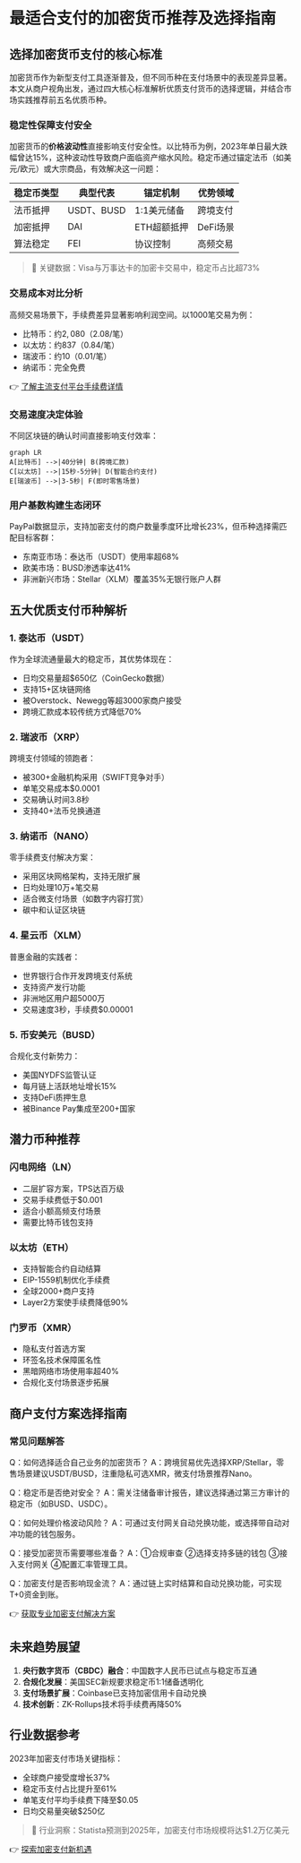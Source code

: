 # 最适合支付的加密货币推荐及选择指南

## 选择加密货币支付的核心标准

加密货币作为新型支付工具逐渐普及，但不同币种在支付场景中的表现差异显著。本文从商户视角出发，通过四大核心标准解析优质支付货币的选择逻辑，并结合市场实践推荐前五名优质币种。

### 稳定性保障支付安全
加密货币的**价格波动性**直接影响支付安全性。以比特币为例，2023年单日最大跌幅曾达15%，这种波动性导致商户面临资产缩水风险。稳定币通过锚定法币（如美元/欧元）或大宗商品，有效解决这一问题：

| 稳定币类型 | 典型代表 | 锚定机制 | 优势领域 |
|---------|---------|---------|---------|
| 法币抵押 | USDT、BUSD | 1:1美元储备 | 跨境支付 |
| 加密抵押 | DAI | ETH超额抵押 | DeFi场景 |
| 算法稳定 | FEI | 协议控制 | 高频交易 |

> 📌 关键数据：Visa与万事达卡的加密卡交易中，稳定币占比超73%

### 交易成本对比分析
高频交易场景下，手续费差异显著影响利润空间。以1000笔交易为例：
- 比特币：约$2,080（$2.08/笔）
- 以太坊：约$837（$0.84/笔）
- 瑞波币：约$10（$0.01/笔）
- 纳诺币：完全免费

👉 [了解主流支付平台手续费详情](https://bit.ly/okx_welcome)

### 交易速度决定体验
不同区块链的确认时间直接影响支付效率：
```mermaid
graph LR
A[比特币] -->|40分钟| B(跨境汇款)
C[以太坊] -->|15秒-5分钟| D(智能合约支付)
E[瑞波币] -->|3-5秒| F(即时零售场景)
```

### 用户基数构建生态闭环
PayPal数据显示，支持加密支付的商户数量季度环比增长23%，但币种选择需匹配目标客群：
- 东南亚市场：泰达币（USDT）使用率超68%
- 欧美市场：BUSD渗透率达41%
- 非洲新兴市场：Stellar（XLM）覆盖35%无银行账户人群

## 五大优质支付币种解析

### 1. 泰达币（USDT）
作为全球流通量最大的稳定币，其优势体现在：
- 日均交易量超$650亿（CoinGecko数据）
- 支持15+区块链网络
- 被Overstock、Newegg等超3000家商户接受
- 跨境汇款成本较传统方式降低70%

### 2. 瑞波币（XRP）
跨境支付领域的领跑者：
- 被300+金融机构采用（SWIFT竞争对手）
- 单笔交易成本$0.0001
- 交易确认时间3.8秒
- 支持40+法币兑换通道

### 3. 纳诺币（NANO）
零手续费支付解决方案：
- 采用区块网格架构，支持无限扩展
- 日均处理10万+笔交易
- 适合微支付场景（如数字内容打赏）
- 碳中和认证区块链

### 4. 星云币（XLM）
普惠金融的实践者：
- 世界银行合作开发跨境支付系统
- 支持资产发行功能
- 非洲地区用户超5000万
- 交易速度3秒，手续费$0.00001

### 5. 币安美元（BUSD）
合规化支付新势力：
- 美国NYDFS监管认证
- 每月链上活跃地址增长15%
- 支持DeFi质押生息
- 被Binance Pay集成至200+国家

## 潜力币种推荐

### 闪电网络（LN）
- 二层扩容方案，TPS达百万级
- 交易手续费低于$0.001
- 适合小额高频支付场景
- 需要比特币钱包支持

### 以太坊（ETH）
- 支持智能合约自动结算
- EIP-1559机制优化手续费
- 全球2000+商户支持
- Layer2方案使手续费降低90%

### 门罗币（XMR）
- 隐私支付首选方案
- 环签名技术保障匿名性
- 黑暗网络市场使用率超40%
- 合规化支付场景逐步拓展

## 商户支付方案选择指南

### 常见问题解答

Q：如何选择适合自己业务的加密货币？
A：跨境贸易优先选择XRP/Stellar，零售场景建议USDT/BUSD，注重隐私可选XMR，微支付场景推荐Nano。

Q：稳定币是否绝对安全？
A：需关注储备审计报告，建议选择通过第三方审计的稳定币（如BUSD、USDC）。

Q：如何处理价格波动风险？
A：可通过支付网关自动兑换功能，或选择带自动对冲功能的钱包服务。

Q：接受加密货币需要哪些准备？
A：①合规审查 ②选择支持多链的钱包 ③接入支付网关 ④配置汇率管理工具。

Q：加密支付是否影响现金流？
A：通过链上实时结算和自动兑换功能，可实现T+0资金到账。

👉 [获取专业加密支付解决方案](https://bit.ly/okx_welcome)

## 未来趋势展望

1. **央行数字货币（CBDC）融合**：中国数字人民币已试点与稳定币互通
2. **合规化发展**：美国SEC新规要求稳定币1:1储备透明化
3. **支付场景扩展**：Coinbase已支持加密信用卡自动兑换
4. **技术创新**：ZK-Rollups技术将手续费再降50%

## 行业数据参考

2023年加密支付市场关键指标：
- 全球商户接受度增长37%
- 稳定币支付占比提升至61%
- 单笔支付平均手续费下降至$0.05
- 日均交易量突破$250亿

> 📌 行业洞察：Statista预测到2025年，加密支付市场规模将达$1.2万亿美元

👉 [探索加密支付新机遇](https://bit.ly/okx_welcome)